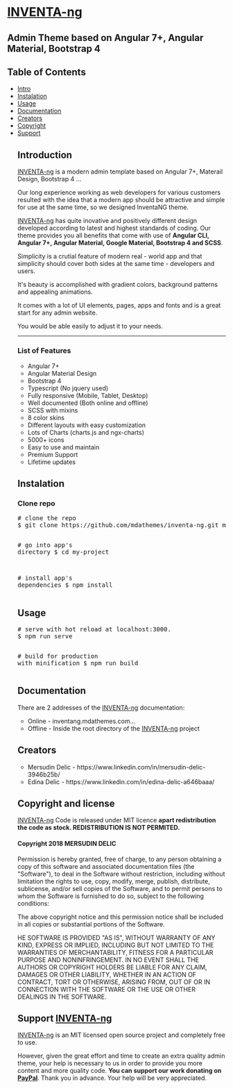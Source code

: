 <h1><a href="http://inventang.mdathemes.com/">INVENTA-ng</a></h1>
<h2>Admin Theme based on Angular 7+, Angular Material, Bootstrap 4</h2>

<h2>Table of Contents</h2>

<ul>
<li><a href="#intro">Intro</a></li>
<li><a href="#instalation">Instalation</a></li>
<li><a href="#usage">Usage</a></li>
<li><a href="#documentation">Documentation</a></li>
<li><a href="#creators">Creators</a></li>
<li><a href="#copyright">Copyright</a></li>
<li><a href="#support">Support</a></li>

</div>

<div id="intro">
<h2>Introduction</h2>
<p><a href="http://inventang.mdathemes.com/">INVENTA-ng</a> is a modern admin template based on Angular 7+, Materail Design, Bootstrap 4 …</p>
<p>Our long experience working as web developers for various customers resulted with the idea that a modern app should be attractive and simple for use at the same time, so we designed InventaNG theme. </p>
<p><a href="http://inventang.mdathemes.com/">INVENTA-ng</a> has quite inovative and positively different design developed according to latest and highest standards of coding. Our theme provides you all benefits that come with use of  <b>Angular CLI, Angular  7+, Angular Material, Google Material, Bootstrap 4 and SCSS</b>.</p>
<p>Simplicity is a crutial feature of modern real - world app and that simplicity should cover both sides at the same time - developers and users. </p>
<p>It's beauty is accomplished with gradient colors, background patterns and appealing animations.</p>
<p>It comes with a lot of UI elements, pages, apps and fonts and is a great start for any admin website.</p>
<p>You would be able easily to adjust it to your needs.</p>
<hr>
<h3>List of Features</h3>
<ul>
<li>Angular 7+</li>
<li>Angular Material Design</li>
<li>Bootstrap 4</li>
<li>Typescript (No jquery used)</li>
<li>Fully responsive (Mobile, Tablet, Desktop)</li>
<li>Well documented (Both online and offline)</li>
<li>SCSS with mixins</li>
<li>8 color skins</li>
<li>Different layouts with easy customization</li>
<li>Lots of Charts (charts.js and ngx-charts)</li>
<li>5000+ icons</li>
<li>Easy to use and maintain</li>
<li>Premium Support</li>
<li>Lifetime updates</li>
</ul>
</div>

<div id="instalation">
<h2>Instalation</h2>
<h3>Clone repo</h3>
<div class="highlight highlight-source-shell">
<pre><span class="pl-c"><span class="pl-c">#</span> clone the repo</span>
$ git clone https://github.com/mdathemes/inventa-ng.git my-project

<span class="pl-c"><span class="pl-c">#</span> go into app's directory</span>
\$ <span class="pl-c1">cd</span> my-project

<span class="pl-c"><span class="pl-c">#</span> install app's dependencies</span>
\$ npm install
</pre>
</div>
</div>

<div id="usage">
<h2>Usage</h2>
<div class="highlight highlight-source-shell"><pre><span class="pl-c"><span class="pl-c">#</span> serve with hot reload at localhost:3000.</span>
$ npm run serve

<span class="pl-c"><span class="pl-c">#</span> build for production with minification</span>
$ npm run build</pre></div>
</div>

<div id="documentation">
<h2>Documentation</h2>
<p>There are 2 addresses of the <a href="http://inventang.mdathemes.com/">INVENTA-ng</a> documentation:</p>
<ul>
<li>Online - <a href="http://inventang.mdathemes.com/#/documentation/theme-quick-start" target="_blank"></a>inventang.mdathemes.com...</li>
<li>Offline - Inside the root directory of the <a href="http://inventang.mdathemes.com/">INVENTA-ng</a> project</li>
</ul>
</div>

<div id="creators">
<h2>Creators</h2>

<ul>
<li>Mersudin Delic - https://www.linkedin.com/in/mersudin-delic-3946b25b/</li>
<li>Edina Delic - https://www.linkedin.com/in/edina-delic-a646baaa/</li>
</ul>
</div>

<div id="copyright">
<h2>Copyright and license</h2>

<p><a href="http://inventang.mdathemes.com/">INVENTA-ng</a> Code is released under MIT licence <b>apart redistribution the code as stock. REDISTRIBUTION IS NOT PERMITED.</b></p>

<h4>Copyright 2018 MERSUDIN DELIC</h4>
<p>Permission is hereby granted, free of charge, to any person obtaining a copy of this software and associated documentation files (the "Software"), to deal in the Software without restriction, including without limitation the rights to use, copy, modify, merge, publish, distribute, sublicense, and/or sell copies of the Software, and to permit persons to whom the Software is furnished to do so, subject to the following conditions:</p>
<p>The above copyright notice and this permission notice shall be included in all copies or substantial portions of the Software.</p>
<p>HE SOFTWARE IS PROVIDED "AS IS", WITHOUT WARRANTY OF ANY KIND, EXPRESS OR IMPLIED, INCLUDING BUT NOT LIMITED TO THE WARRANTIES OF MERCHANTABILITY, FITNESS FOR A PARTICULAR PURPOSE AND NONINFRINGEMENT. IN NO EVENT SHALL THE AUTHORS OR COPYRIGHT HOLDERS BE LIABLE FOR ANY CLAIM, DAMAGES OR OTHER LIABILITY, WHETHER IN AN ACTION OF CONTRACT, TORT OR OTHERWISE, ARISING FROM, OUT OF OR IN CONNECTION WITH THE SOFTWARE OR THE USE OR OTHER DEALINGS IN THE SOFTWARE.</p>
</div>

<div id="support">
<h2>Support <a href="http://inventang.mdathemes.com/">INVENTA-ng</a></h2>
<p><a href="http://inventang.mdathemes.com/">INVENTA-ng</a> is an MIT licensed open source project and completely free to use.</p> 
<p>However, given the great effort and time to create an extra quality admin theme, your help is necessary to us in order to provide you more content and more quality code. <b>You can support our work donating on <a href="https://paypal.me/mdathemes" target="_blank">PayPal</a></b>. Thank you in advance. Your help will be very appreciated.</p>
</div>